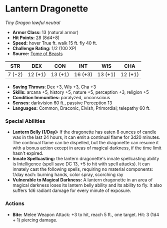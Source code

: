 # Lantern Dragonette

*Tiny* *Dragon* *lawful neutral*

- **Armor Class:** 13 (natural armor)
- **Hit Points:** 28 (8d4+8)
- **Speed:** hover True ft. walk 15 ft. fly 40 ft.
- **Challenge Rating:** 1/2 (100 XP)
- **Source:** [Tome of Beasts](https://koboldpress.com/kpstore/product/tome-of-beasts-for-5th-edition-print/)

| STR | DEX | CON | INT | WIS | CHA |
| --- | --- | --- | --- | --- | --- |
| 7 (-2) | 12 (+1) | 13 (+1) | 16 (+3) | 13 (+1) | 12 (+1) |

- **Saving Throws**: Dex +3, Wis +3, Cha +3
- **Skills:** arcana +5, history +5, nature +5, perception +3, religion +5
- **Condition Immunities:** paralyzed, unconscious
- **Senses:** darkvision 60 ft., passive Perception 13
- **Languages:** Common, Draconic, Elvish, Primordial; telepathy 60 ft.
### Special Abilities
- **Lantern Belly (1/Day):** If the dragonette has eaten 8 ounces of candle wax in the last 24 hours, it can emit a continual flame for 3d20 minutes. The continual flame can be dispelled, but the dragonette can resume it with a bonus action except in areas of magical darkness, if the time limit hasn't expired.
- **Innate Spellcasting:** the lantern dragonette's innate spellcasting ability is Intelligence (spell save DC 13, +5 to hit with spell attacks). It can innately cast the following spells, requiring no material components:  1/day each: burning hands, color spray, scorching ray
- **Vulnerable to Magical Darkness:** A lantern dragonette in an area of magical darkness loses its lantern belly ability and its ability to fly. It also suffers 1d6 radiant damage for every minute of exposure.
### Actions
- **Bite:** Melee Weapon Attack: +3 to hit, reach 5 ft., one target. Hit: 3 (1d4 + 1) piercing damage.
